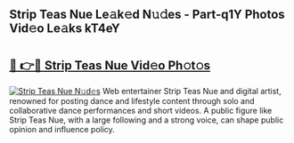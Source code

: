 ## Strip Teas Nue Le𝚊k𝚎d N𝚞𝚍es - Part-q1Y Photos Vid𝚎o Le𝚊ks kT4eY

# <h2><a href="http://fbaj5h2.evod.top/?m=Strip+Teas+Nue">🔗 👉🔴 Strip Teas Nue Vid𝚎o Ph𝚘t𝚘s</a></h2>

[![Strip Teas Nue N𝚞d𝚎s](https://i.imgur.com/8V9OHl7.gif)](http://fbaj5h2.evod.top/?m=Strip+Teas+Nue)
Web entertainer Strip Teas Nue and digital artist, renowned for posting dance and lifestyle content through solo and collaborative dance performances and short videos. A public figure like Strip Teas Nue, with a large following and a strong voice, can shape public opinion and influence policy. 
